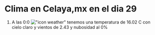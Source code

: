 # Clima en Celaya,mx en el dia 29

1. A las 0:0 !["icon weather"](http://openweathermap.org/img/w/01n.png) tenemos una temperatura de 16.02 C con cielo claro y  vientos de 2.43 y nubosidad al 0%
